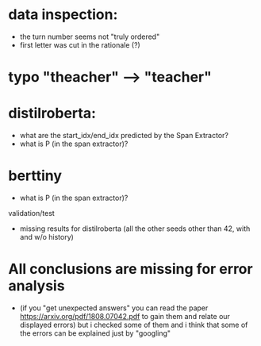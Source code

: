 # data inspection:
- the turn number seems not "truly ordered"
- first letter was cut in the rationale (?)

# typo "theacher" --> "teacher"

# distilroberta:
- what are the start_idx/end_idx predicted by the Span Extractor?
- what is P (in the span extractor)?

# berttiny
- what is P (in the span extractor)?

validation/test
- missing results for distilroberta (all the other seeds other than 42, with and w/o history)


# All conclusions are missing for error analysis
- (if you "get unexpected answers" you can read the paper https://arxiv.org/pdf/1808.07042.pdf to gain them and relate our displayed errors)
but i checked some of them and i think that some of the errors can be explained just by "googling"

